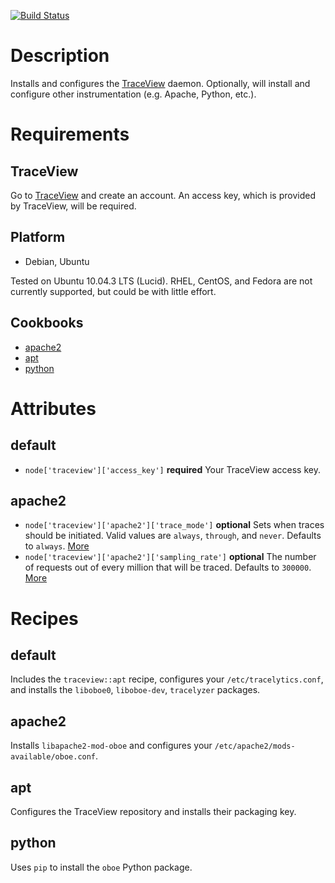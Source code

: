 [![Build Status](https://travis-ci.org/sprintly/traceview-chef.svg?branch=master)](https://travis-ci.org/sprintly/traceview-chef)

Description
===========

Installs and configures the [TraceView](http://www.appneta.com/products/traceview/) daemon. Optionally, will install and configure other instrumentation (e.g. Apache, Python, etc.).

Requirements
============

TraceView
---------

Go to [TraceView](http://www.appneta.com/products/traceview/) and create an account. An access key, which is provided by TraceView, will be required.

Platform
--------

* Debian, Ubuntu

Tested on Ubuntu 10.04.3 LTS (Lucid). RHEL, CentOS, and Fedora are not currently supported, but could be with little effort.

Cookbooks
---------

* [apache2](https://github.com/opscode/cookbooks/tree/master/apache2)
* [apt](https://github.com/opscode/cookbooks/tree/master/apt)
* [python](https://github.com/opscode/cookbooks/tree/master/python)

Attributes
==========

default
-------

* `node['traceview']['access_key']` **required** Your TraceView access key.

apache2
-------

* `node['traceview']['apache2']['trace_mode']` **optional** Sets when traces should be initiated. Valid values are `always`, `through`, and `never`. Defaults to `always`. [More](http://support.tracelytics.com/kb/configuration/configuring-apache)
* `node['traceview']['apache2']['sampling_rate']` **optional** The number of requests out of every million that will be traced. Defaults to `300000`. [More](http://support.tracelytics.com/kb/configuration/configuring-apache)

Recipes
=======

default
-------

Includes the `traceview::apt` recipe, configures your `/etc/tracelytics.conf`, and installs the `liboboe0`, `liboboe-dev`, `tracelyzer` packages.

apache2
-------

Installs `libapache2-mod-oboe` and configures your `/etc/apache2/mods-available/oboe.conf`.

apt
---

Configures the TraceView repository and installs their packaging key.

python
------

Uses `pip` to install the `oboe` Python package.
